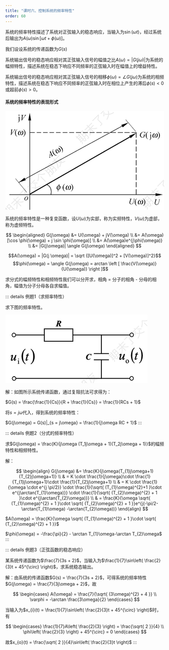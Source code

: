 ```yaml
---
title: "课时六、控制系统的频率特性"
order: 60
---
```


系统的频率特性描述了系统对正弦输入的稳态响应，当输入为$\sin(\omega t)$，经过系统后输出为$A(\omega)\sin[\omega t + \phi(\omega)]$。

我们设设系统的传递函数为$G(s)$

系统输出信号的稳态响应相对其正弦输入信号的幅值之比$A(\omega) = |G(j\omega)|$为系统的幅频特性，描述系统在稳态下响应不同频率的正弦输入时在幅值上的增益特性。

系统输出信号的稳态响应相对其正弦输入信号的相移$\phi(\omega) = \angle G(j\omega)$为系统的相频特性，描述系统在稳态下响应不同频率的正弦输入时在相位上产生的滞后$\phi(s) < 0$或超前$\phi(s) > 0$。

#### 系统的频率特性的表现形式

![](_images/F434d569Df202312111134568.png)

系统的频率特性是一种复变函数，设$U(\omega)$为实部，称为实频特性，$V(\omega)$为虚部，称为虚频特性。

$$
\begin{aligned}
G(j\omega) &= U(\omega) + jV(\omega) \\
&= A(\omega)[\cos \phi(\omega) + j \sin \phi(\omega)] \\
&= A(\omega)e^{j\phi(\omega)} \\
&= |G(j\omega)| \angle G(j\omega)
\end{aligned}
$$

$$A(\omega) = |G(j \omega)| = \sqrt {[U(\omega)]^2 + [V(\omega)]^2}$$
$$\phi(\omega) = \angle G(j\omega) = arctan \left [ \frac{V(\omega)}{U(\omega)} \right ]$$

求分式的幅频特性和相频特性我们可以分开求，相角 = 分子的相角 - 分母的相角，幅值为分子分母各自求幅值。

::: details 例题1（求频率特性）

求下图的频率特性。

![](_images/1a50190b97202312111134674.png)

解：如图所示系统传递函数，通过复阻抗法可求得为：

$G(s) = \frac{\frac{1}{Cs}}{R + \frac{1}{Cs}} = \frac{1}{RCs + 1}$

将$s = j\omega$代入，得到系统的频率特性：

$G(j\omega) = G(s)|_{s = j\omega} = \frac{1}{j\omega RC + 1}$
:::

::: details 例题2（分式的频率特性）

求$G(j\omega) = \frac{K}{j\omega (T_1j\omega + 1)(T_2j\omega + 1)}$的幅频特性和相频特性。

解：

$$
\begin{align}
G(j\omega) &= \frac{K}{j\omega(T_{1}j\omega+1)(T_{2}j\omega+1)} \\
	 & = K \cdot \frac{1}{j\omega}\cdot \frac{1}{T_{1}j\omega+1}\cdot \frac{1}{T_{2}j\omega+1} \\
	 & = K \cdot \frac{1}{\omega \cdot e^{j \pi/2}} \cdot \frac{1}{\sqrt{ (T_{1}\omega)^{2}+1 }\cdot e^{j\arctan(T_{1}\omega)}} \cdot \frac{1}{\sqrt{ (T_{2}\omega)^{2} + 1 }\cdot e^{j\arctan(T_{2}\omega)}} \\
	 & = \frac{K}{\omega \sqrt{ (T_{1}\omega)^{2} + 1 }\cdot \sqrt{ (T_{2}\omega)^{2} + 1 }}e^{j(-\pi/2-\arctan(T_{1}\omega) -\arctan(T_{2}\omega))}
\end{align}
$$

$A(\omega) = \frac{K}{\omega \sqrt{ (T_{1}\omega)^{2} + 1 }\cdot \sqrt{ (T_{2}\omega)^{2} + 1 }}$

$\phi(\omega) = -\frac{\pi}{2} - \arctan T_{1}\omega-\arctan T_{2}\omega$
:::

::: details 例题3（正弦函数的稳态响应）

某系统传递函数为$\frac{7}{3s + 2}$，当输入为$\frac{1}{7}\sin\left( \frac{2}{3}t + 45^{\circ} \right)$，求系统稳态输出。

解：由系统的传递函数$G(s) = \frac{7}{3s + 2}$，可得系统的频率特性$G(j\omega) = \frac{7}{3j\omega + 2}$，故

$$
\begin{cases}
A(\omega) = \frac{7}{\sqrt{ (3\omega)^{2} + 4 }} \\
\varphi = -\arctan \frac{3\omega}{2}
\end{cases}
$$

当输入为$x_{i}(t) = \frac{1}{7}\sin\left( \frac{2}{3}t + 45^{\circ} \right)$时，有

$$
\begin{cases}
\frac{1}{7}A\left( \frac{2}{3} \right) = \frac{\sqrt{ 2 }}{4} \\
\phi\left( \frac{2}{3} \right) + 45^{\circ} = 0
\end{cases}
$$

故$x_{o}(t) = \frac{\sqrt{ 2 }}{4}\sin\left( \frac{2}{3}t \right)$
:::

